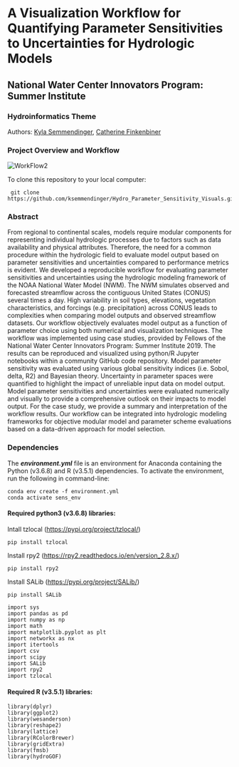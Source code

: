 # A Visualization Workflow for Quantifying Parameter Sensitivities to Uncertainties for Hydrologic Models
## National Water Center Innovators Program: Summer Institute
### Hydroinformatics Theme
Authors: [Kyla Semmendinger](mailto:kts48@cornell.edu), [Catherine Finkenbiner](mailto:finkenbc@oregonstate.edu)

### Project Overview and Workflow

![WorkFlow2](https://user-images.githubusercontent.com/20464090/61546646-6c512780-aa0f-11e9-9f74-97a50a3e7ccf.jpg)

To clone this repository to your local computer:
```
 git clone https://github.com/ksemmendinger/Hydro_Parameter_Sensitivity_Visuals.git
```

### Abstract
From regional to continental scales, models require modular components for representing individual hydrologic processes due to factors such as data availability and physical attributes. Therefore, the need for a common procedure within the hydrologic field to evaluate model output based on parameter sensitivities and uncertainties compared to performance metrics is evident. We developed a reproducible workflow for evaluating parameter sensitivities and uncertainties using the hydrologic modeling framework of the NOAA National Water Model (NWM). The NWM simulates observed and forecasted streamflow across the contiguous United States (CONUS) several times a day. High variability in soil types, elevations, vegetation characteristics, and forcings (e.g. precipitation) across CONUS leads to complexities when comparing model outputs and observed streamflow datasets. Our workflow objectively evaluates model output as a function of parameter choice using both numerical and visualization techniques. The workflow was implemented using case studies, provided by Fellows of the National Water Center Innovators Program: Summer Institute 2019. The results can be reproduced and visualized using python/R Jupyter notebooks within a community GitHub code repository. Model parameter sensitivity was evaluated using various global sensitivity indices (i.e. Sobol, delta, R2) and Bayesian theory. Uncertainty in parameter spaces were quantified to highlight the impact of unreliable input data on model output. Model parameter sensitivities and uncertainties were evaluated numerically and visually to provide a comprehensive outlook on their impacts to model output. For the case study, we provide a summary and interpretation of the workflow results. Our workflow can be integrated into hydrologic modeling frameworks for objective modular model and parameter scheme evaluations based on a data-driven approach for model selection.

### Dependencies

The <strong><em>environment.yml</em></strong> file is an environment for Anaconda containing the Python (v3.6.8) and R (v3.5.1) dependencies. To activate the environment, run the following in command-line:

```
conda env create -f environment.yml
conda activate sens_env
```

#### Required python3 (v3.6.8) libraries:
Intall tzlocal (https://pypi.org/project/tzlocal/)
```
pip install tzlocal
```
Install rpy2 (https://rpy2.readthedocs.io/en/version_2.8.x/)
```
pip install rpy2
```
Install SALib (https://pypi.org/project/SALib/)
```
pip install SALib
```
```
import sys
import pandas as pd
import numpy as np
import math
import matplotlib.pyplot as plt
import networkx as nx
import itertools
import csv
import scipy
import SALib
import rpy2
import tzlocal
```

#### Required R (v3.5.1) libraries:
```
library(dplyr)
library(ggplot2)
library(wesanderson)
library(reshape2)
library(lattice)
library(RColorBrewer)
library(gridExtra)
library(fmsb)
library(hydroGOF)
```
